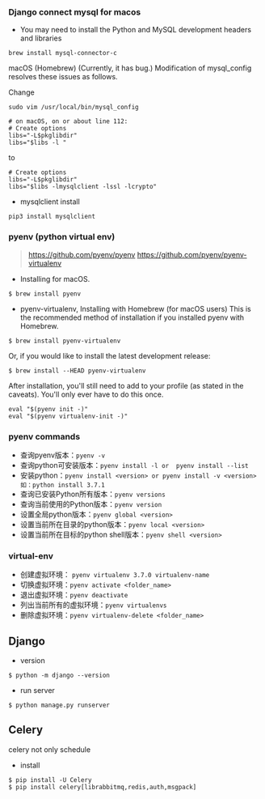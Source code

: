 ### Django connect mysql for macos

- You may need to install the Python and MySQL development headers and libraries
```
brew install mysql-connector-c
```
macOS (Homebrew) (Currently, it has bug.)
Modification of mysql_config resolves these issues as follows.

 Change
```
sudo vim /usr/local/bin/mysql_config 

# on macOS, on or about line 112:
# Create options
libs="-L$pkglibdir"
libs="$libs -l "
```
to 
``` 
# Create options
libs="-L$pkglibdir"
libs="$libs -lmysqlclient -lssl -lcrypto"
```

- mysqlclient install 
```
pip3 install mysqlclient
```

### pyenv (python virtual env)

>https://github.com/pyenv/pyenv
>https://github.com/pyenv/pyenv-virtualenv

- Installing  for macOS.
```
$ brew install pyenv
```
- pyenv-virtualenv, Installing with Homebrew (for macOS users)
This is the recommended method of installation if you installed pyenv with Homebrew.
```
$ brew install pyenv-virtualenv
```
Or, if you would like to install the latest development release:
```
$ brew install --HEAD pyenv-virtualenv

```
After installation, you'll still need to add to your profile (as stated in the caveats). You'll only ever have to do this once.
```
eval "$(pyenv init -)"
eval "$(pyenv virtualenv-init -)"
```
### pyenv commands
- 查询pyenv版本：`pyenv -v`
- 查询python可安装版本：`pyenv install -l or  pyenv install --list`
- 安装python：`pyenv install <version> or pyenv install -v <version> 如：python install 3.7.1`
- 查询已安装Python所有版本：`pyenv versions`
- 查询当前使用的Python版本：`pyenv version`
- 设置全局python版本：`pyenv global <version>`
- 设置当前所在目录的python版本：`pyenv local <version>`
- 设置当前所在目标的python shell版本：`pyenv shell <version>`
### virtual-env
- 创建虚拟环境：
 `pyenv virtualenv 3.7.0 virtualenv-name`
- 切换虚拟环境：`pyenv activate <folder_name>`
- 退出虚拟环境：`pyenv deactivate`
- 列出当前所有的虚拟环境：`pyenv virtualenvs`
- 删除虚拟环境：`pyenv virtualenv-delete <folder_name>`


## Django
- version
```
$ python -m django --version
```
- run server
```
$ python manage.py runserver
```

## Celery
 celery not only schedule
- install
```
$ pip install -U Celery
$ pip install celery[librabbitmq,redis,auth,msgpack]

```

